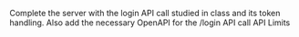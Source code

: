 Complete the server with the login API call studied in class and its token handling. Also add the necessary OpenAPI for the /login API call
API Limits 
